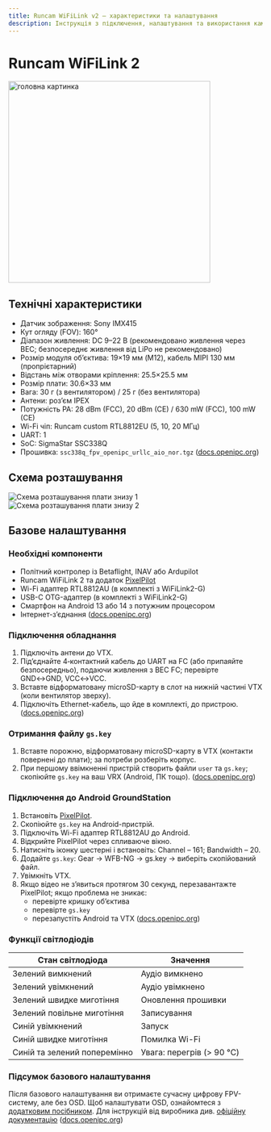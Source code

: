 ```yaml
---
title: Runcam WiFiLink v2 — характеристики та налаштування
description: Інструкція з підключення, налаштування та використання камери Runcam WiFiLink v2 для цифрової FPV-системи.
---
```

# Runcam WiFiLink 2
<img 
  src="https://raw.githubusercontent.com/OpenIPC/docs/refs/heads/main/src/assets/images/runcam-wifilink-v2-main-photo.png" 
  alt="головна картинка" 
  width="400px" 
/>


## Технічні характеристики
- Датчик зображення: Sony IMX415  
- Кут огляду (FOV): 160°  
- Діапазон живлення: DC 9–22 В (рекомендовано живлення через BEC; безпосереднє живлення від LiPo не рекомендовано)  
- Розмір модуля об’єктива: 19×19 мм (M12), кабель MIPI 130 мм (пропрієтарний)  
- Відстань між отворами кріплення: 25.5×25.5 мм  
- Розмір плати: 30.6×33 мм  
- Вага: 30 г (з вентилятором) / 25 г (без вентилятора)  
- Антени: роз’єм IPEX  
- Потужність PA: 28 dBm (FCC), 20 dBm (CE) / 630 mW (FCC), 100 mW (CE)  
- Wi-Fi чіп: Runcam custom RTL8812EU (5, 10, 20 МГц)  
- UART: 1  
- SoC: SigmaStar SSC338Q  
- Прошивка: `ssc338q_fpv_openipc_urllc_aio_nor.tgz` ([docs.openipc.org](https://docs.openipc.org/hardware/runcam/vtx/runcam-wifilink-v2/))

## Схема розташування

![Схема розташування плати знизу 1](https://raw.githubusercontent.com/OpenIPC/docs/refs/heads/main/src/assets/images/runcam-wifilink-2-motherboard-down-dark.png)
![Схема розташування плати знизу 2](https://raw.githubusercontent.com/OpenIPC/docs/refs/heads/main/src/assets/images/runcam-wifilink-2-motherboard-up-dark.png)

## Базове налаштування

### Необхідні компоненти
- Політний контролер із Betaflight, INAV або Ardupilot  
- Runcam WiFiLink 2 та додаток [PixelPilot](https://github.com/openipc/pixelpilot)  
- Wi-Fi адаптер RTL8812AU (в комплекті з WiFiLink2-G)  
- USB-C OTG-адаптер (в комплекті з WiFiLink2-G)  
- Смартфон на Android 13 або 14 з потужним процесором  
- Інтернет-з’єднання ([docs.openipc.org](https://docs.openipc.org/hardware/runcam/vtx/runcam-wifilink-v2/))

### Підключення обладнання
1. Підключіть антени до VTX.  
2. Під’єднайте 4‑контактний кабель до UART на FC (або припаяйте безпосередньо), подаючи живлення з BEC FC; перевірте GND↔GND, VCC↔VCC.  
3. Вставте відформатовану microSD-карту в слот на нижній частині VTX (коли вентилятор зверху).  
4. Підключіть Ethernet-кабель, що йде в комплекті, до пристрою. ([docs.openipc.org](https://docs.openipc.org/hardware/runcam/vtx/runcam-wifilink-v2/))

### Отримання файлу `gs.key`
1. Вставте порожню, відформатовану microSD-карту в VTX (контакти повернені до плати); за потреби розберіть корпус.  
2. При першому ввімкненні пристрій створить файли `user` та `gs.key`; скопіюйте `gs.key` на ваш VRX (Android, ПК тощо). ([docs.openipc.org](https://docs.openipc.org/hardware/runcam/vtx/runcam-wifilink-v2/))

### Підключення до Android GroundStation
1. Встановіть [PixelPilot](https://github.com/openipc/pixelpilot).  
2. Скопіюйте `gs.key` на Android-пристрій.  
3. Підключіть Wi-Fi адаптер RTL8812AU до Android.  
4. Відкрийте PixelPilot через спливаюче вікно.  
5. Натисніть іконку шестерні і встановіть: Channel – 161; Bandwidth – 20.  
6. Додайте `gs.key`: Gear → WFB-NG → gs.key → виберіть скопійований файл.  
7. Увімкніть VTX.  
8. Якщо відео не з’явиться протягом 30 секунд, перезавантажте PixelPilot; якщо проблема не зникає:  
   - перевірте кришку об’єктива  
   - перевірте `gs.key`  
   - перезапустіть Android та VTX ([docs.openipc.org](https://docs.openipc.org/hardware/runcam/vtx/runcam-wifilink-v2/))

### Функції світлодіодів

| Стан світлодіода               | Значення                             |
|--------------------------------|--------------------------------------|
| Зелений вимкнений              | Аудіо вимкнено                       |
| Зелений увімкнений             | Аудіо увімкнено                      |
| Зелений швидке миготіння       | Оновлення прошивки                   |
| Зелений повільне миготіння     | Записування                          |
| Синій увімкнений               | Запуск                               |
| Синій швидке миготіння         | Помилка Wi-Fi                        |
| Синій та зелений поперемінно   | Увага: перегрів (> 90 °C)            | ([docs.openipc.org](https://docs.openipc.org/hardware/runcam/vtx/runcam-wifilink-v2/))

### Підсумок базового налаштування
Після базового налаштування ви отримаєте сучасну цифрову FPV-систему, але без OSD. Щоб налаштувати OSD, ознайомтеся з [додатковим посібником](../advanced.md). Для інструкцій від виробника див. [офіційну документацію](https://store-m8o52p.mybigcommerce.com) ([docs.openipc.org](https://docs.openipc.org/hardware/runcam/vtx/runcam-wifilink-v2/))